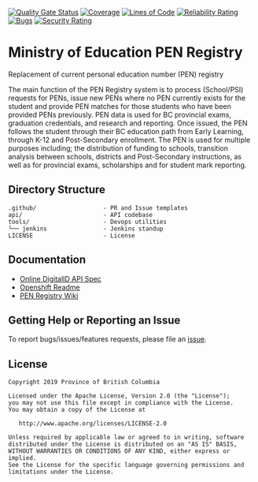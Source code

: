 [![Quality Gate Status](https://sonarcloud.io/api/project_badges/measure?project=bcgov_EDUC-DIGITALID-API&metric=alert_status)](https://sonarcloud.io/dashboard?id=bcgov_EDUC-DIGITALID-API)
[![Coverage](https://sonarcloud.io/api/project_badges/measure?project=bcgov_EDUC-DIGITALID-API&metric=coverage)](https://sonarcloud.io/dashboard?id=bcgov_EDUC-DIGITALID-API)
[![Lines of Code](https://sonarcloud.io/api/project_badges/measure?project=bcgov_EDUC-DIGITALID-API&metric=ncloc)](https://sonarcloud.io/dashboard?id=bcgov_EDUC-DIGITALID-API)
[![Reliability Rating](https://sonarcloud.io/api/project_badges/measure?project=bcgov_EDUC-DIGITALID-API&metric=reliability_rating)](https://sonarcloud.io/dashboard?id=bcgov_EDUC-DIGITALID-API)
[![Bugs](https://sonarcloud.io/api/project_badges/measure?project=bcgov_EDUC-DIGITALID-API&metric=bugs)](https://sonarcloud.io/dashboard?id=bcgov_EDUC-DIGITALID-API)
[![Security Rating](https://sonarcloud.io/api/project_badges/measure?project=bcgov_EDUC-DIGITALID-API&metric=security_rating)](https://sonarcloud.io/dashboard?id=bcgov_EDUC-DIGITALID-API)
# Ministry of Education PEN Registry
Replacement of current personal education number (PEN) registry

The main function of the PEN Registry system is to process (School/PSI) requests for PENs, issue new PENs where no PEN currently exists for the student and provide PEN matches for those students who have been provided PENs previously. PEN data is used for BC provincial exams, graduation credentials, and research and reporting.  Once issued, the PEN follows the student through their BC education path from Early Learning, through K-12 and Post-Secondary enrollment. The PEN is used for multiple purposes including; the distribution of funding to schools, transition analysis between schools, districts and Post-Secondary instructions, as well as for provincial exams, scholarships and for student mark reporting.

## Directory Structure

    .github/                   - PR and Issue templates
    api/                       - API codebase
    tools/                     - Devops utilities
    └── jenkins                - Jenkins standup
    LICENSE                    - License

## Documentation

* [Online DigitalID API Spec](https://digitalid-api-mvubjx-test.apps.silver.devops.gov.bc.ca/swagger-ui/index.html?url=/v3/api-docs)
* [Openshift Readme](openshift/README.md)
* [PEN Registry Wiki](https://github.com/bcgov/EDUC-PEN/wiki)

## Getting Help or Reporting an Issue

To report bugs/issues/features requests, please file an [issue](https://github.com/bcgov/EDUC-PEN/issues).

## License

    Copyright 2019 Province of British Columbia

    Licensed under the Apache License, Version 2.0 (the "License");
    you may not use this file except in compliance with the License.
    You may obtain a copy of the License at

       http://www.apache.org/licenses/LICENSE-2.0

    Unless required by applicable law or agreed to in writing, software
    distributed under the License is distributed on an "AS IS" BASIS,
    WITHOUT WARRANTIES OR CONDITIONS OF ANY KIND, either express or implied.
    See the License for the specific language governing permissions and
    limitations under the License.
